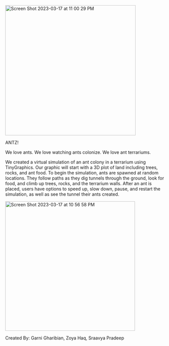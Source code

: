 <img width="413" alt="Screen Shot 2023-03-17 at 11 00 29 PM" src="https://user-images.githubusercontent.com/46724697/226088094-d42614c4-200b-4275-9a47-6e6755b785c2.png">

ANTZ!

We love ants. We love watching ants colonize. We love ant terrariums. 

We created a virtual simulation of an ant colony in a terrarium using TinyGraphics. Our graphic will start with a 3D plot of land including trees, rocks, and ant food. To begin the simulation, ants are spawned at random locations. They follow paths as they dig tunnels through the ground, look for food, and climb up trees, rocks, and the terrarium walls. After an ant is placed, users have options to speed up, slow down, pause, and restart the simulation, as well as see the tunnel their ants created.

<img width="411" alt="Screen Shot 2023-03-17 at 10 56 58 PM" src="https://user-images.githubusercontent.com/46724697/226087950-91456de9-465a-4d4c-8ca3-c30f03b76b7f.png">

Created By: Garni Gharibian, Zoya Haq, Sraavya Pradeep

